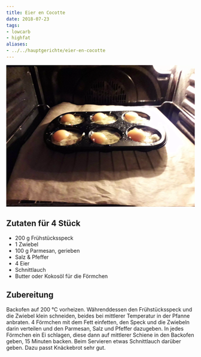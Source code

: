 ```yaml
---
title: Eier en Cocotte
date: 2018-07-23
tags:
- lowcarb
- highfat
aliases:
- ../../hauptgerichte/eier-en-cocotte
---
```


![](/img/eier-en-cocotte.webp)

## Zutaten für 4 Stück
- 200 g Frühstücksspeck
- 1 Zwiebel
- 100 g Parmesan, gerieben
- Salz & Pfeffer
- 4     Eier
- Schnittlauch
- Butter oder Kokosöl für die Förmchen

## Zubereitung
Backofen auf 200 °C vorheizen. Währenddessen den Frühstücksspeck und die Zwiebel klein schneiden, beides bei mittlerer Temperatur in der Pfanne anbraten.
4 Förmchen mit dem Fett einfetten, den Speck und die Zwiebeln darin verteilen und den Parmesan, Salz und Pfeffer dazugeben.
In jedes Förmchen ein Ei schlagen, diese dann auf mittlerer Schiene in den Backofen geben, 15 Minuten backen.
Beim Servieren etwas Schnittlauch darüber geben.
Dazu passt Knäckebrot sehr gut.
